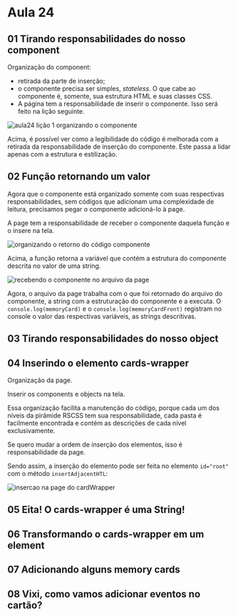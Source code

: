 # Aula 24

## 01 Tirando responsabilidades do nosso component

Organização do component:

- retirada da parte de inserção;
- o componente precisa ser simples, _stateless_. O que cabe ao componente é, somente, sua estrutura HTML e suas classes CSS.
- A página tem a responsabilidade de inserir o componente. Isso será feito na lição seguinte.

![aula24 lição 1 organizando o componente](mdimg/24.01_organizando_o_componente.png)

Acima, é possível ver como a legibilidade do código é melhorada com a retirada da responsabilidade de inserção do componente. Este passa a lidar apenas com a estrutura e estilização.

## 02 Função retornando um valor

Agora que o componente está organizado somente com suas respectivas responsabilidades, sem códigos que adicionam uma complexidade de leitura, precisamos pegar o componente adicioná-lo à page.

A page tem a responsabilidade de receber o componente daquela função e o insere na tela.

![organizando o retorno do código componente](mdimg/24.02_organizando_a_insercao_do_componente.png)

Acima, a função retorna a variável que contém a estrutura do componente descrita no valor de uma string.

![recebendo o componente no arquivo da page](mdimg/24.02_organizando_a_insercao_do_componente2.png)

Agora, o arquivo da page trabalha com o que foi retornado do arquivo do componente, a string com a estruturação do componente e a executa. O `console.log(memoryCard)` e o `console.log(memoryCardFront)` registram no console o valor das respectivas variáveis, as strings descritivas.

## 03 Tirando responsabilidades do nosso object

## 04 Inserindo o elemento cards-wrapper

Organização da page.

Inserir os components e objects na tela.

Essa organização facilita a manutenção do código, porque cada um dos níveis da pirâmide RSCSS tem sua responsabilidade, cada pasta é facilmente encontrada e contém as descrições de cada nível exclusivamente.

Se quero mudar a ordem de inserção dos elementos, isso é responsabilidade da page.

Sendo assim, a inserção do elemento pode ser feita no elemento `id="root"` com o método `insertAdjacentHTL`:

![insercao na page do cardWrapper](mdimg/24.04_organizando_a_page.png)

## 05 Eita! O cards-wrapper é uma String!

## 06 Transformando o cards-wrapper em um element

## 07 Adicionando alguns memory cards

## 08 Vixi, como vamos adicionar eventos no cartão?

